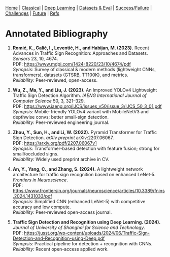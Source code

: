 [Home](index.md) | [Classical](classical.md) | [Deep Learning](deep-learning.md) | [Datasets & Eval](datasets.md) | [Success/Failure](successes-failures.md) | [Challenges](challenges.md) | [Future](future.md) | [Refs](bibliography.md)


# Annotated Bibliography

1. **Romić, K., Galić, I., Leventić, H., and Habijan, M. (2023).** Recent Advances in Traffic Sign Recognition: Approaches and Datasets. *Sensors* 23, 10, 4674.  
   PDF: https://www.mdpi.com/1424-8220/23/10/4674/pdf  
   *Synopsis:* Survey of classical & modern methods (lightweight CNNs, transformers), datasets (GTSRB, TT100K), and metrics.  
   *Reliability:* Peer-reviewed, open-access.

2. **Wu, Z., Ma, Y., and Liu, J. (2023).** An Improved YOLOv4 Lightweight Traffic Sign Detection Algorithm. *IAENG International Journal of Computer Science* 50, 3, 321–329.  
   PDF: https://www.iaeng.org/IJCS/issues_v50/issue_3/IJCS_50_3_01.pdf  
   *Synopsis:* Mobile-friendly YOLOv4 variant with MobileNetV3 and depthwise convs; better small-sign detection.  
   *Reliability:* Peer-reviewed engineering journal.

3. **Zhou, Y., Sun, H., and Li, W. (2022).** Pyramid Transformer for Traffic Sign Detection. *arXiv preprint* arXiv:2207.06067.  
   PDF: https://arxiv.org/pdf/2207.06067v1  
   *Synopsis:* Transformer-based detection with feature fusion; strong for small/occluded signs.  
   *Reliability:* Widely used preprint archive in CV.

4. **An, Y., Yang, C., and Zhang, S. (2024).** A lightweight network architecture for traffic sign recognition based on enhanced LeNet‑5. *Frontiers in Neuroscience*.  
   PDF: https://www.frontiersin.org/journals/neuroscience/articles/10.3389/fnins.2024.1431033/pdf  
   *Synopsis:* Simplified CNN (enhanced LeNet‑5) with competitive accuracy and low compute.  
   *Reliability:* Peer-reviewed open-access journal.

5. **Traffic Sign Detection and Recognition using Deep Learning. (2024).** *Journal of University of Shanghai for Science and Technology*.  
   PDF: https://jusst.org/wp-content/uploads/2024/06/Traffic-Sign-Detection-and-Recognition-using-Deep.pdf  
   *Synopsis:* Practical pipeline for detection + recognition with CNNs.  
   *Reliability:* Recent open-access applied work.

